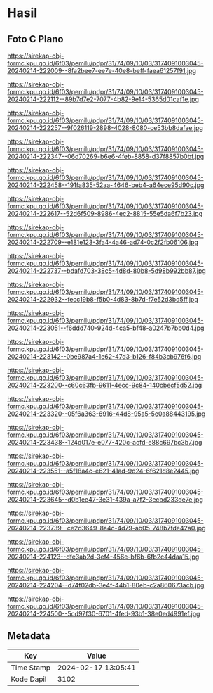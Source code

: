 # Hasil

## Foto C Plano

https://sirekap-obj-formc.kpu.go.id/6f03/pemilu/pdpr/31/74/09/10/03/3174091003045-20240214-222009--8fa2bee7-ee7e-40e8-beff-faea61257f91.jpg

https://sirekap-obj-formc.kpu.go.id/6f03/pemilu/pdpr/31/74/09/10/03/3174091003045-20240214-222112--89b7d7e2-7077-4b82-9e14-5365d01caf1e.jpg

https://sirekap-obj-formc.kpu.go.id/6f03/pemilu/pdpr/31/74/09/10/03/3174091003045-20240214-222257--9f026119-2898-4028-8080-ce53bb8dafae.jpg

https://sirekap-obj-formc.kpu.go.id/6f03/pemilu/pdpr/31/74/09/10/03/3174091003045-20240214-222347--06d70269-b6e6-4feb-8858-d37f8857b0bf.jpg

https://sirekap-obj-formc.kpu.go.id/6f03/pemilu/pdpr/31/74/09/10/03/3174091003045-20240214-222458--191fa835-52aa-4646-beb4-a64ece95d90c.jpg

https://sirekap-obj-formc.kpu.go.id/6f03/pemilu/pdpr/31/74/09/10/03/3174091003045-20240214-222617--52d6f509-8986-4ec2-8815-55e5da6f7b23.jpg

https://sirekap-obj-formc.kpu.go.id/6f03/pemilu/pdpr/31/74/09/10/03/3174091003045-20240214-222709--e181e123-3fa4-4a46-ad74-0c2f2fb06106.jpg

https://sirekap-obj-formc.kpu.go.id/6f03/pemilu/pdpr/31/74/09/10/03/3174091003045-20240214-222737--bdafd703-38c5-4d8d-80b8-5d98b992bb87.jpg

https://sirekap-obj-formc.kpu.go.id/6f03/pemilu/pdpr/31/74/09/10/03/3174091003045-20240214-222932--fecc19b8-f5b0-4d83-8b7d-f7e52d3bd5ff.jpg

https://sirekap-obj-formc.kpu.go.id/6f03/pemilu/pdpr/31/74/09/10/03/3174091003045-20240214-223051--f6ddd740-924d-4ca5-bf48-a0247b7bb0d4.jpg

https://sirekap-obj-formc.kpu.go.id/6f03/pemilu/pdpr/31/74/09/10/03/3174091003045-20240214-223142--0be987a4-1e62-47d3-b126-f84b3cb976f6.jpg

https://sirekap-obj-formc.kpu.go.id/6f03/pemilu/pdpr/31/74/09/10/03/3174091003045-20240214-223200--c60c63fb-9611-4ecc-9c84-140cbecf5d52.jpg

https://sirekap-obj-formc.kpu.go.id/6f03/pemilu/pdpr/31/74/09/10/03/3174091003045-20240214-223320--05f6a363-6916-44d8-95a5-5e0a88443195.jpg

https://sirekap-obj-formc.kpu.go.id/6f03/pemilu/pdpr/31/74/09/10/03/3174091003045-20240214-223438--124d017e-e077-420c-acfd-e88c697bc3b7.jpg

https://sirekap-obj-formc.kpu.go.id/6f03/pemilu/pdpr/31/74/09/10/03/3174091003045-20240214-223551--a5f18a4c-e621-41ad-9d24-6f621d8e2445.jpg

https://sirekap-obj-formc.kpu.go.id/6f03/pemilu/pdpr/31/74/09/10/03/3174091003045-20240214-223645--d0b1ee47-3e31-439a-a7f2-3ecbd233de7e.jpg

https://sirekap-obj-formc.kpu.go.id/6f03/pemilu/pdpr/31/74/09/10/03/3174091003045-20240214-223739--ce2d3649-8a4c-4d79-ab05-748b7fde42a0.jpg

https://sirekap-obj-formc.kpu.go.id/6f03/pemilu/pdpr/31/74/09/10/03/3174091003045-20240214-224123--dfe3ab2d-3ef4-456e-bf6b-6fb2c44daa15.jpg

https://sirekap-obj-formc.kpu.go.id/6f03/pemilu/pdpr/31/74/09/10/03/3174091003045-20240214-224204--d74f02db-3e4f-44b1-80eb-c2a860673acb.jpg

https://sirekap-obj-formc.kpu.go.id/6f03/pemilu/pdpr/31/74/09/10/03/3174091003045-20240214-224500--5cd97f30-6701-4fed-93b1-38e0ed4991ef.jpg


## Metadata

| Key        | Value               |
| ---------- | ------------------- |
| Time Stamp | 2024-02-17 13:05:41 |
| Kode Dapil | 3102                |



